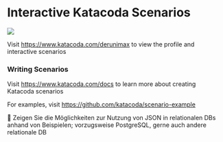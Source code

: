 # Interactive Katacoda Scenarios

[![](http://shields.katacoda.com/katacoda/derunimax/count.svg)](https://www.katacoda.com/derunimax "Get your profile on Katacoda.com")

Visit https://www.katacoda.com/derunimax to view the profile and interactive scenarios

### Writing Scenarios
Visit https://www.katacoda.com/docs to learn more about creating Katacoda scenarios

For examples, visit https://github.com/katacoda/scenario-example

 Zeigen Sie die Möglichkeiten zur Nutzung von JSON in relationalen DBs
anhand von Beispielen; vorzugsweise PostgreSQL, gerne auch andere
relationale DB
